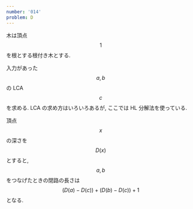 ```yaml
---
number: '014'
problem: D
---
```

木は頂点 $$ 1 $$ を根とする根付き木とする.

入力があった $$ a, b $$ の LCA $$ c $$ を求める. LCA の求め方はいろいろあるが, ここでは HL 分解法を使っている.

頂点 $$ x $$ の深さを $$ D(x) $$ とすると, $$ a, b $$ をつなげたときの閉路の長さは $$ (D(a) - D(c)) + (D(b) - D(c)) + 1 $$ となる.

